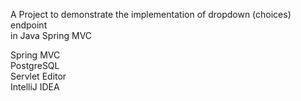 A Project to demonstrate the implementation of dropdown (choices) endpoint\
in Java Spring MVC

Spring MVC\
PostgreSQL\
Servlet Editor\
IntelliJ IDEA
